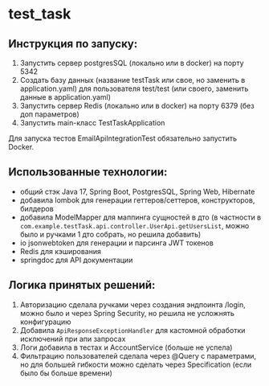 # test_task
## Инструкция по запуску:
1. Запустить сервер postgresSQL (локально или в docker) на порту 5342
2. Создать базу данных (название testTask или свое, но заменить в application.yaml) для пользователя test/test (или своего, заменить данные в application.yaml)
3. Запустить сервер Redis (локально или в docker) на порту 6379 (без доп параметров)
4. Запустить main-класс TestTaskApplication

Для запуска тестов EmailApiIntegrationTest обязательно запустить Docker.

## Использованные технологии:

- общий стэк Java 17, Spring Boot, PostgresSQL, Spring Web, Hibernate
- добавила lombok для генерации геттеров/сеттеров, конструкторов, билдеров
- добавила ModelMapper для маппинга сущностей в дто (в частности в ```com.example.testTask.api.controller.UserApi.getUsersList```, можно было и ручками 1 дто собрать, но решила добавить)
- io jsonwebtoken для генерации и парсинга JWT токенов
- Redis для кэширования
- springdoc для API документации

## Логика принятых решений:

1. Авторизацию сделала ручками через создания эндпоинта /login, можно было и через Spring Security, но решила не усложнять конфигурацию
2. Добавила ```ApiResponseExceptionHandler``` для кастомной обработки исключений при апи запросах
3. Логи добавила в тестах и AccountService (больше не успела)
4. Фильтрацию пользователей сделала через @Query с параметрами, но для большей гибкости можно сделать через Specification (если было бы больше времени)
